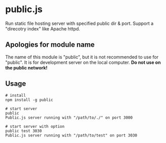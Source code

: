 # public.js

  Run static file hosting server with specified public dir & port.
  Support a "direcotry index" like Apache httpd.

## Apologies for module name

  The name of this module is "public", but it is not recommended to use for "public". It is for development server on the local computer. **Do not use on the public network!**

## Usage

    # install
    npm install -g public

    # start server 
    public
    Public.js server running with "/path/to/./" on port 3000

    # start server with option
    public test 3030
    Public.js server running with "/path/to/test" on port 3030

